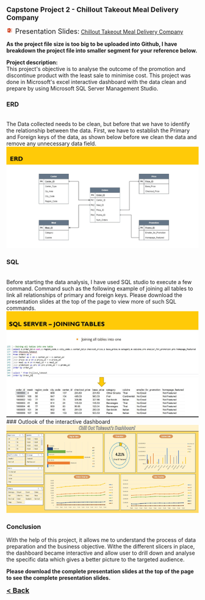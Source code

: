 <b><font size="+1">Capstone Project 2 - Chillout Takeout Meal Delivery Company</font></b><br>

<img src="images/ppt.png" height="18" width="18"/><font size="+1"> Presentation Slides:</font>
<a><a href="/Projects/Nicholas Yang Jun Hao - Capstone Project 2 - Chill out takeout.pdf" target="_blank">Chillout Takeout Meal Delivery Company</a><br>
  
<b>As the project file size is too big to be uploaded into Github, I have breakdown the project file into smaller segment for your reference below.</b>
  
**Project description:** <br>
This project's objective is to analyse the outcome of the promotion and discontinue product with the least sale to minimise cost. This project was done in Microsoft's excel interactive dashboard with the data clean and prepare by using Microsoft SQL Server Management Studio.


### ERD
<br>
The Data collected needs to be clean, but before that we have to identify the relationship between the data. First, we have to  establish the Primary and Foreign keys of the data, as shown below before we clean the data and remove any unnecessary data field.
<br><img src="images/ERD.JPG">
<br>

### SQL
<br>
Before starting the data analysis, I have used SQL studio to execute a few command. Command such as the following example of joining all tables to link all relationships of primary and foreign keys. Please download the presentation slides at the top of the page to view more of such SQL commands.
<br>
<img src="images/SQL-join.JPG">
<br>
### Outlook of the interactive dashboard

<img src="images/Capstone 2 dashboard.JPG" height="230"/>

### Conclusion

With the help of this project, it allows me to understand the process of data preparation and the business objective. Withe the different slicers in place, the dashboard became interactive and allow user to drill down and analyse the specific data which gives a better picture to the targeted audience.

<b>
Please download the complete presentation slides at the top of the page to see the complete presentation slides.
<br>
</b>


<a href="javascript:history.back()"><b><font size="+1">< Back</font></b></a>
